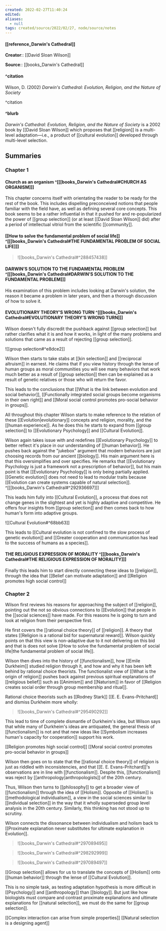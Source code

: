 ```yaml
---
created: 2022-02-27T11:40:24 
edited: 
aliases:
  - null
tags: created/source/2022/02/27, node/source/notes
---
```


#### [[reference_Darwin's Cathedral]]

**Creator**:: [[David Sloan Wilson]]
 
**Source**:: [[books_Darwin's Cathedral]]

#### ^citation

Wilson, D. (2002) *Darwin's Cathedral: Evolution, Religion, and the Nature of Society*

^citation

#### ^blurb

*Darwin's Cathedral: Evolution, Religion, and the Nature of Society* is a 2002 book by [[David Sloan Wilson]] which proposes that [[religion]] is a multi-level adaptation—i.e., a product of [[cultural evolution]] developed through multi-level selection.

## Summaries

### Chapter 1

#### Church as an organism ^[[[books_Darwin's Cathedral#CHURCH AS ORGANISM]]]

This chapter concerns itself with orientating the reader to be ready for the rest of the book. This includes dispelling preconceived notions that people familiar with the field have, as well as defining several core concepts.
This book seems to be a rather influential in that it pushed for and re-popularized the power of [[group selection]] (or at least [[David Sloan Wilson]] did) after a period of intellectual vitriol from the scientific [[community]]. 

#### [[How to solve the fundamental problem of social life]] ^[[[books_Darwin's Cathedral#THE FUNDAMENTAL PROBLEM OF SOCIAL LIFE]]]

> ![[books_Darwin's Cathedral#^288457438]]

#### DARWIN’S SOLUTION TO THE FUNDAMENTAL PROBLEM ^[[[books_Darwin's Cathedral#DARWIN’S SOLUTION TO THE FUNDAMENTAL PROBLEM]]]

His examination of this problem includes looking at Darwin's solution, the reason it became a problem in later years, and then a thorough discussion of how to solve it.

#### EVOLUTIONARY THEORY’S WRONG TURN ^[[[books_Darwin's Cathedral#EVOLUTIONARY THEORY’S WRONG TURN]]]

Wilson doesn't fully discredit the pushback against [[group selection]] but rather clarifies what it is and how it works, in light of the many problems and solutions that came as a result of rejecting [[group selection]].

 ![[group selection#^e8dce2]] 

Wilson then starts to take stabs at [[kin selection]] and [[reciprocal altruism]] in earnest. He claims that if you view history through the lense of human groups as moral communities you will see many behaviors that work much better as a result of [[group selection]] then can be explained as a result of genetic relatives or those who will return the favor.

This leads to the conclusions that
[[What is the link between evolution and social behavior]],
[[Functionally integrated social groups become organisms in their own right]] and
[[Moral social control promotes pro-social behavior in groups]]. 

All throughout this chapter Wilson starts to make reference to the relation of these [[Evolution|evolutionary]] concepts and religion, morality, and the [[human experience]]. 
As he does this he starts to expand from [[group selection]] to [[Evolutionary Psychology]] and [[Cultural Evolution]].

Wilson again takes issue with and redefines [[Evolutionary Psychology]] to better reflect it's place in our understanding of [[human behavior]]. He pushes back against the "jukebox" argument that modern behaviors are just choosing records from our ancient [[biology]]. His main argument here is that this oversimplifies and over specifies.
He remarks that [[Evolutionary Psychology is just a framework not a prescription of behavior]], but
his main point is that [[Evolutionary Psychology]] is only being partially applied.
[[Genetic evolution]] does not need to lead to modular traits because
[[Evolution can create systems capable of natural selection]].
^[[[books_Darwin's Cathedral#^292936697]]]

This leads him fully into [[Cultural Evolution]], a process that does not change genes in the slightest and yet is highly adaptive and competitive. He offers four insights from [[group selection]] and then comes back to how human's form into adaptive groups.

![[Cultural Evolution#^68bb63]]

This leads to [[Cultural evolution is not confined to the slow process of genetic evolution]]
and [[Greater cooperation and communication has lead to the success of humans as a species]].

#### THE RELIGIOUS EXPRESSION OF MORALITY ^[[[books_Darwin's Cathedral#THE RELIGIOUS EXPRESSION OF MORALITY]]]

Finally this leads him to start directly connecting these ideas to [[religion]], through the idea that [[Belief can motivate adaptation]] and [[Religion promotes high social control]]

### Chapter 2

Wilson first reviews his reasons for approaching the subject of [[religion]], pointing out the not so obvious connections to [[Evolution]] that people in the [[social sciences]] have made. For this reasons he is going to turn and look at religion from their perspective first.

He first covers the [[rational choice theory]] of [[religion]].
A theory that states [[Religion is a rational bid for supernatural reward]].
Wilson quickly points on that this view is non-adaptive due to it not delivering on this bid and that is does not solve [[How to solve the fundamental problem of social life|the fundamental problem of social life]].

Wilson then dives into the history of [[functionalism]], how [[Emile Durkheim]] studied religion through it, and how and why it has been left behind by rational choice theorists.
The functionalist view of [[What is the origin of religion]] pushes back against previous spiritual explanations of [[religious belief]] such as [[Animism]] and [[Naturism]] in favor of [[Religion creates social order through group membership and ritual]].

Rational choice theorists such as [[Rodney Stark]] [[E. E. Evans-Pritchard]] and dismiss Durkheim more wholly: 

> ![[books_Darwin's Cathedral#^295490292]]

This lead to time of complete dismantle of Durkheim's idea, but Wilson says that while many of Durkheim's ideas are antiquated, the general thesis of [[functionalism]] is not and that new ideas like [[Symbolism increases human's capacity for cooperation]] support his work.

[[Religion promotes high social control]]
[[Moral social control promotes pro-social behavior in groups]]

Wilson then goes on to state that the [[rational choice theory]] of religion is just as riddled with inconsistencies, and that [[E. E. Evans-Pritchard]]'s observations are in line with [[functionalism]].
Despite this, [[functionalism]] was reject by [[anthropology|anthropologists]] of the 20th century.

Thus, Wilson then turns to [[philosophy]] to get a broader view of [[functionalism]] through the idea of [[Holism]].
Opposite of [[Holism]] is [[methodological individualism]], a view in the social sciences similar to [[individual selection]] in the way that it wholly superseded group level analysis in the 20th century. Similarly, this thinking has not stood up to scrutiny.

Wilson connects the dissonance between individualism and holism back to [[Proximate explanation never substitutes for ultimate explanation in Evolution]].

> ![[books_Darwin's Cathedral#^297089495]]


> ![[books_Darwin's Cathedral#^298292999]]

> ![[books_Darwin's Cathedral#^297089497]]

[[Group selection]] allows for us to translate the concepts of [[Holism]] onto [[human behavior]] through the lense of [[Cultural Evolution]].

This is no simple task, as testing adaptation hypothesis is more difficult in [[Psychology]] and [[anthropology]] than [[biology]]. But just like how biologists must compare and contrast proximate explanations and ultimate explanations for [[natural selection]], we must do the same for [[group selection]].

[[Complex interaction can arise from simple properties]]
[[Natural selection is a designing agent]]

